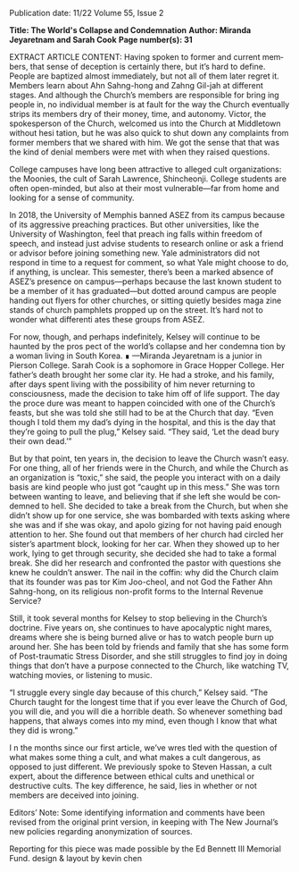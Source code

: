 Publication date: 11/22
Volume 55, Issue 2

**Title: The World's Collapse and Condemnation**
**Author: Miranda Jeyaretnam and Sarah Cook**
**Page number(s): 31**

EXTRACT ARTICLE CONTENT:
Having spoken to former and current mem­
bers, that sense of deception is certainly there, but 
it’s hard to define. People are baptized almost 
immediately, but not all of them later regret 
it. Members learn about Ahn Sahng-hong and 
Zahng Gil-jah at different stages. And although 
the Church’s members are responsible for bring­
ing people in, no individual member is at fault for 
the way the Church eventually strips its members 
dry of their money, time, and autonomy. Victor, 
the spokesperson of the Church, welcomed us 
into the Church at Middletown without hesi­
tation, but he was also quick to shut down any 
complaints from former members that we shared 
with him. We got the sense that that was the 
kind of denial members were met with when they
raised questions.


College campuses have long been attractive 
to alleged cult organizations: the Moonies, the 
cult of Sarah Lawrence, Shincheonji. College 
students are often open-minded, but also at their 
most vulnerable—far from home and looking for 
a sense of community.


In 2018, the University of Memphis banned 
ASEZ from its campus because of its aggressive 
preaching practices. But other universities, like 
the University of Washington, feel that preach­
ing falls within freedom of speech, and instead 
just advise students to research online or ask a 
friend or advisor before joining something new. 
Yale administrators did not respond in time to a 
request for comment, so what Yale might choose 
to do, if anything, is unclear. This semester, there’s 
been a marked absence of ASEZ’s presence on 
campus—perhaps because the last known student 
to be a member of it has graduated—but dotted 
around campus are people handing out flyers for 
other churches, or sitting quietly besides maga­
zine stands of church pamphlets propped up on 
the street. It’s hard not to wonder what differenti­
ates these groups from ASEZ.


For now, though, and perhaps indefinitely, 
Kelsey will continue to be haunted by the pros­
pect of the world’s collapse and her condemna­
tion by a woman living in South Korea. ∎
—Miranda Jeyaretnam is a junior
in Pierson College. Sarah Cook is a
sophomore in Grace Hopper College.
Her father’s death brought her some clar­
ity. He had a stroke, and his family, after days 
spent living with the possibility of him never 
returning to consciousness, made the decision to 
take him off of life support. The day the proce­
dure was meant to happen coincided with one 
of the Church’s feasts, but she was told she still 
had to be at the Church that day. “Even though 
I told them my dad’s dying in the hospital, and 
this is the day that they’re going to pull the 
plug,” Kelsey said. “They said, ‘Let the dead bury
their own dead.’”


But by that point, ten years in, the decision 
to leave the Church wasn’t easy. For one thing, 
all of her friends were in the Church, and while 
the Church as an organization is “toxic,” she 
said, the people you interact with on a daily basis 
are kind people who just got “caught up in this 
mess.” She was torn between wanting to leave, 
and believing that if she left she would be con­
demned to hell. She decided to take a break from 
the Church, but when she didn’t show up for one 
service, she was bombarded with texts asking 
where she was and if she was okay, and apolo­
gizing for not having paid enough attention to 
her. She found out that members of her church 
had circled her sister’s apartment block, looking 
for her car. When they showed up to her work, 
lying to get through security, she decided she had 
to take a formal break. She did her research and 
confronted the pastor with questions she knew 
he couldn’t answer. The nail in the coffin: why 
did the Church claim that its founder was pas­
tor Kim Joo-cheol, and not God the Father Ahn 
Sahng-hong, on its religious non-profit forms to 
the Internal Revenue Service?


Still, it took several months for Kelsey to 
stop believing in the Church’s doctrine. Five 
years on, she continues to have apocalyptic night­
mares, dreams where she is being burned alive or 
has to watch people burn up around her. She has 
been told by friends and family that she has some 
form of Post-traumatic Stress Disorder, and she 
still struggles to find joy in doing things that 
don’t have a purpose connected to the Church, 
like watching TV, watching movies, or listening 
to music.


“I struggle every single day because of this 
church,” Kelsey said. “The Church taught for the 
longest time that if you ever leave the Church 
of God, you will die, and you will die a horrible 
death. So whenever something bad happens, that 
always comes into my mind, even though I know 
that what they did is wrong.”


I
n the months since our first article, we’ve wres­
tled with the question of what makes some­
thing a cult, and what makes a cult dangerous, as 
opposed to just different. We previously spoke to 
Steven Hassan, a cult expert, about the difference 
between ethical cults and unethical or destructive 
cults. The key difference, he said, lies in whether 
or not members are deceived into joining.


Editors’ Note: Some identifying information 
and comments have been revised from 
the original print version, in keeping with 
The New Journal’s new policies regarding 
anonymization of sources.


Reporting for this piece was made possible
by the Ed Bennett III Memorial Fund.
design & layout by kevin chen